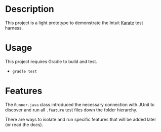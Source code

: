 # Description
This project is a light prototype to demonstrate the 
Intuit [Karate](https://github.com/intuit/karate) test harness.

# Usage
This project requires Gradle to build and test.

* `gradle test`

# Features
The `Runner.java` class introduced the necessary connection with
JUnit to discover and run all `.feature` test files down the 
folder hierarchy.

There are ways to isolate and run specific features that will be 
added later (or read the docs).